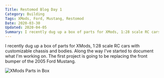 ```yaml
---
Title: Restomod Blog Day 1
Category: Building
Tags: XMods, Ford, Mustang, Restomod
Date: 2020-03-30
Updated: 2020-04-05
Summary: I recently dug up a box of parts for XMods, 1:28 scale RC cars with customizable chassis and bodies. Along the way I've started to document what I'm working on. The first project is going to be replacing the front bumper of the 2005 Ford Mustang.
---
```


I recently dug up a box of parts for XMods, 1:28 scale RC cars with customizable
chassis and bodies. Along the way I've started to document what I'm working on.
The first project is going to be replacing the front bumper of the 2005 Ford
Mustang.

![XMods Parts in Box]({attach}/img/2020_03_30_xmods_box.jpg)

